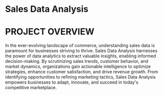 # Sales Data Analysis
# PROJECT OVERVIEW
In the ever-evolving landscape of commerce, understanding sales data is paramount for businesses striving to thrive. Sales Data Analysis harnesses the power of data analytics to extract valuable insights, enabling informed decision-making. By scrutinizing sales trends, customer behavior, and market dynamics, organizations gain actionable intelligence to optimize strategies, enhance customer satisfaction, and drive revenue growth. From identifying opportunities to refining marketing tactics, Sales Data Analysis empowers businesses to adapt, innovate, and succeed in today's competitive marketplace.
